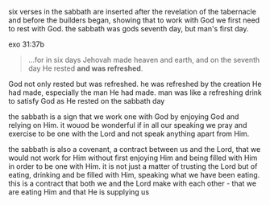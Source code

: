 six verses in the sabbath are inserted after the revelation of the tabernacle and before
the builders began, showing that to work with God we first need to rest with God. the
sabbath was gods seventh day, but man's first day.

exo 31:37b
> ...for in six days Jehovah made heaven and earth, and on the seventh day He rested **and was refreshed**.

God not only rested but was refreshed. he was refreshed by the creation He had made,
especially the man He had made. man was like a refreshing drink to satisfy God as
He rested on the sabbath day 

the sabbath is a sign that we work one with God by enjoying God and relying on Him. it wouod be wonderful if in all our speaking we pray and exercise to be one with the Lord and not speak anything apart from Him.

the sabbath is also a covenant, a contract between us and the Lord, that we would not work for Him without first enjoying Him and being filled with Him in order to be one with Him. it is not just a matter of trusting the Lord but of eating, drinking and be filled with Him, speaking what we have been eating. this is a contract that both we and the Lord make with each other - that we are eating Him and that He is supplying us 
